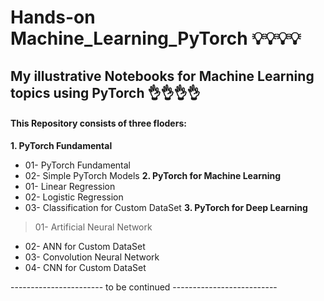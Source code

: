 # Hands-on Machine_Learning_PyTorch  💡💡💡💡

## My illustrative Notebooks for Machine Learning topics using PyTorch 👌👌👌👌

#### This Repository consists of three floders:
**1. PyTorch Fundamental**
 * 01- PyTorch Fundamental
 * 02- Simple PyTorch Models
**2. PyTorch for Machine Learning**
 * 01- Linear Regression
 * 02- Logistic Regression
 * 03- Classification for Custom DataSet
**3. PyTorch for Deep Learning**
  > 01- Artificial Neural Network
  * 02- ANN for Custom DataSet
  * 03- Convolution Neural Network
  * 04- CNN for Custom DataSet
  
----------------------- to be continued --------------------------
